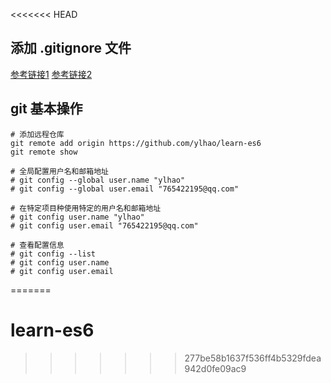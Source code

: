 <<<<<<< HEAD
## 添加 .gitignore 文件
[参考链接1](https://blog.haohtml.com/archives/15965)
[参考链接2](https://git-scm.com/docs/gitignore)

## git 基本操作
``` shell
# 添加远程仓库
git remote add origin https://github.com/ylhao/learn-es6
git remote show

# 全局配置用户名和邮箱地址
# git config --global user.name "ylhao"
# git config --global user.email "765422195@qq.com"

# 在特定项目种使用特定的用户名和邮箱地址
# git config user.name "ylhao"
# git config user.email "765422195@qq.com"

# 查看配置信息
# git config --list
# git config user.name
# git config user.email
```
=======
# learn-es6
>>>>>>> 277be58b1637f536ff4b5329fdea942d0fe09ac9
